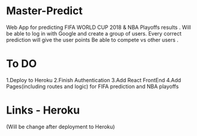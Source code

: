 # Master-Predict
Web App for predicting FIFA WORLD CUP 2018 &amp; NBA Playoffs results . 
Will be able to log in with Google and create a group of users. 
Every correct prediction will give the user points 
Be able to compete vs other users .

# To DO
1.Deploy to Heroku
2.Finish Authentication
3.Add React FrontEnd
4.Add Pages(including routes and logic) for FIFA prediction and NBA playoffs 


# Links - Heroku
(Will be change after deployment to Heroku)
